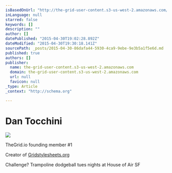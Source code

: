 ```yaml
---
isBasedOnUrl: "http://the-grid-user-content.s3-us-west-2.amazonaws.com/f47d3740-47a8-4bc1-9813-c4a55e643532.png"
inLanguage: null
starred: false
keywords: []
description: ""
author: []
datePublished: "2015-04-30T19:02:28.892Z"
dateModified: "2015-04-30T19:30:18.141Z"
sourcePath: _posts/2015-04-30-86dafa44-5930-4ca9-9ebe-9e3b5a1f5e6d.md
published: true
authors: []
publisher:
  name: the-grid-user-content.s3-us-west-2.amazonaws.com
  domain: the-grid-user-content.s3-us-west-2.amazonaws.com
  url: null
  favicon: null
_type: Article
_context: "http://schema.org"

---
```

# Dan Tocchini
![](http://the-grid-user-content.s3-us-west-2.amazonaws.com/f47d3740-47a8-4bc1-9813-c4a55e643532.png)

TheGrid.io founding member \#1 

Creator of [Gridstylesheets.org][0]

Challenge? Trampoline dodgeball tues nights at House of Air SF

[0]: http://gridstylesheets.org/